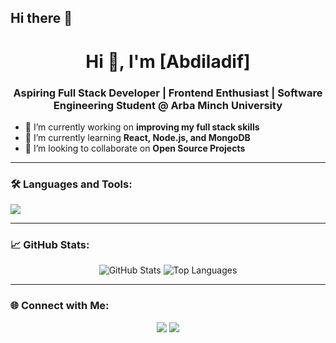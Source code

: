 ## Hi there 👋
<h1 align="center">Hi 👋, I'm [Abdiladif]</h1>
<h3 align="center">Aspiring Full Stack Developer | Frontend Enthusiast | Software Engineering Student @ Arba Minch University</h3>

- 🔭 I’m currently working on **improving my full stack skills**
- 🌱 I’m currently learning **React, Node.js, and MongoDB**
- 👯 I’m looking to collaborate on **Open Source Projects**


---

### 🛠️ Languages and Tools:
<p align="left">
  <img src="https://skillicons.dev/icons?i=html,css,js,ts,react,nextjs,tailwind,nodejs,express,mongodb,figma,git,github,vscode" />
</p>

---

### 📈 GitHub Stats:
<p align="center">
  <img src="https://github-readme-stats.vercel.app/api?username=YourUsername&show_icons=true&theme=radical" alt="GitHub Stats" />
  <img src="https://github-readme-stats.vercel.app/api/top-langs/?username=YourUsername&layout=compact&theme=radical" alt="Top Languages" />
</p>

---

### 🌐 Connect with Me:
<p align="center">
  <a href="https://t.me/+251905143856"><img src="https://img.shields.io/badge/Telegram-2CA5E0?style=for-the-badge&logo=telegram&logoColor=white" /></a>
  <a href="mailto:abdiladifnasri@gmail.com"><img src="https://img.shields.io/badge/Gmail-D14836?style=for-the-badge&logo=gmail&logoColor=white" /></a>
</p>

